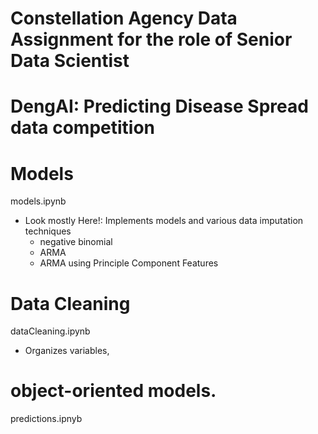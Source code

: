 # Constellation Agency Data Assignment for the role of Senior Data Scientist
#  DengAI: Predicting Disease Spread data competition

# Models
models.ipynb
* Look mostly Here!: Implements models and various data imputation techniques
  * negative binomial
  * ARMA 
  * ARMA using Principle Component Features
  
# Data Cleaning
dataCleaning.ipynb
* Organizes variables, 

# object-oriented models. 
predictions.ipnyb
